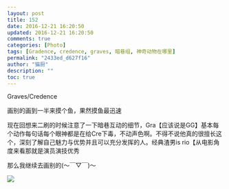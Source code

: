 ```yaml
---
layout: post
title: 152
date: 2016-12-21 16:20:50
updated: 2016-12-21 16:20:50
comments: true
categories: [Photo]
tags: [Gradence, credence, graves, 暗巷组, 神奇动物在哪里]
permalink: "2433ed_d627f16"
author: "猫厨"
description: ""
toc: true
---
```


<p>Graves/Credence<br /></p> 
<p>画别的画到一半来摸个鱼，果然摸鱼最迅速</p> 
<p>现在回想来二刷的时候注意了一下暗巷互动的细节，Gra【应该说是GG】基本每个动作每句话每个眼神都是在给Cre下毒，不动声色啊。不得不说他真的很擅长这个，深刻了解自己魅力与优势并且可以充分发挥的人。经典渣男is rio【从电影角度来看那就是演员演技优秀</p> 
<p>那么我继续去画别的(～￣▽￣)～&nbsp;</p>

![](https://nos.netease.com/imglf2/img/cVZNdzJtQk9JV2VWanVZVXdDWGxIM2d4Z2NXZG5BZUkvSkl3eGo4NU5LdEZ4SmtnYi9CYXJBPT0.jpg)
